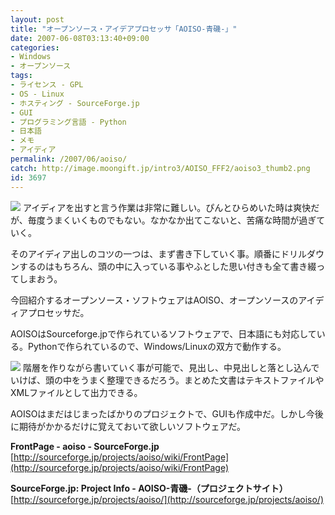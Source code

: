 ```yaml
---
layout: post
title: "オープンソース・アイデアプロセッサ「AOISO-青磯-」"
date: 2007-06-08T03:13:40+09:00
categories:
- Windows
- オープンソース
tags: 
- ライセンス - GPL
- OS - Linux
- ホスティング - SourceForge.jp
- GUI
- プログラミング言語 - Python
- 日本語
- メモ
- アイディア
permalink: /2007/06/aoiso/
catch: http://image.moongift.jp/intro3/AOISO_FFF2/aoiso3_thumb2.png
id: 3697
---
```

[![](http://image.moongift.jp/intro3/AOISO_FFF2/aoiso2_thumb1.png)](http://image.moongift.jp/intro3/AOISO_FFF2/aoiso23.png) アイディアを出すと言う作業は非常に難しい。ぴんとひらめいた時は爽快だが、毎度うまくいくものでもない。なかなか出てこないと、苦痛な時間が過ぎていく。   
  
そのアイディア出しのコツの一つは、まず書き下していく事。順番にドリルダウンするのはもちろん、頭の中に入っている事やふとした思い付きも全て書き綴ってしまおう。   
  
今回紹介するオープンソース・ソフトウェアはAOISO、オープンソースのアイディアプロセッサだ。   
  
<!--more-->  
  
AOISOはSourceforge.jpで作られているソフトウェアで、日本語にも対応している。Pythonで作られているので、Windows/Linuxの双方で動作する。   
  
[![](http://image.moongift.jp/intro3/AOISO_FFF2/aoiso3_thumb2.png)](http://image.moongift.jp/intro3/AOISO_FFF2/aoiso34.png) 階層を作りながら書いていく事が可能で、見出し、中見出しと落とし込んでいけば、頭の中をうまく整理できるだろう。まとめた文書はテキストファイルやXMLファイルとして出力できる。   
  
AOISOはまだはじまったばかりのプロジェクトで、GUIも作成中だ。しかし今後に期待がかかるだけに覚えておいて欲しいソフトウェアだ。   
  
**FrontPage - aoiso - SourceForge.jp**  
[http://sourceforge.jp/projects/aoiso/wiki/FrontPage](http://sourceforge.jp/projects/aoiso/wiki/FrontPage)  
  
**SourceForge.jp: Project Info - AOISO-青磯-（プロジェクトサイト）**  
[http://sourceforge.jp/projects/aoiso/](http://sourceforge.jp/projects/aoiso/)